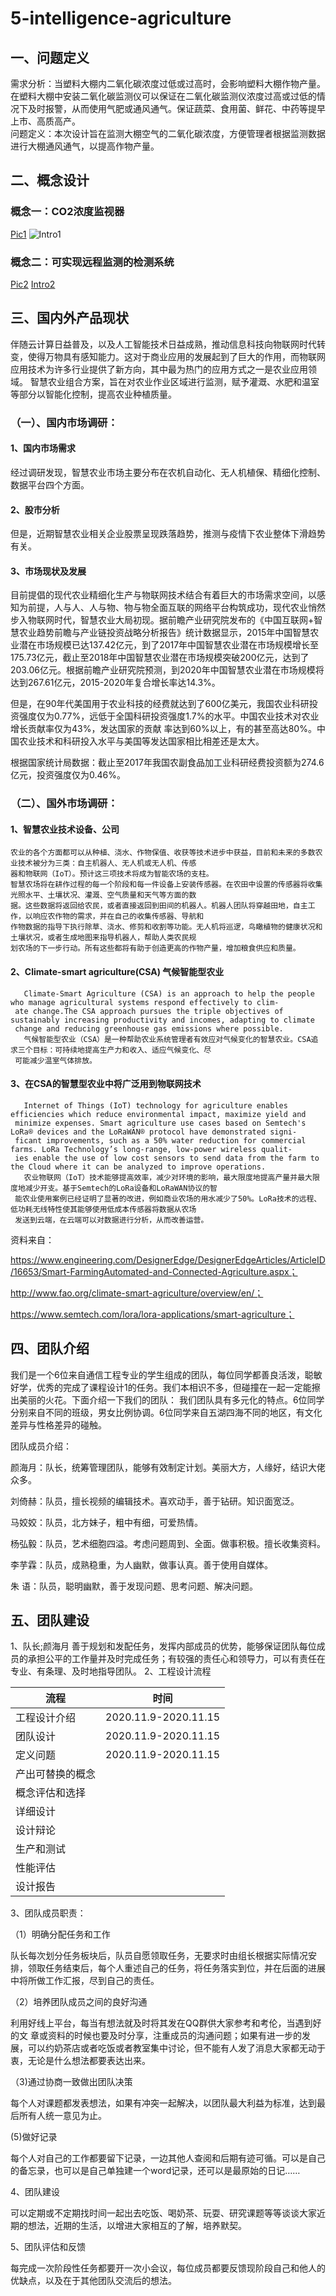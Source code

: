 # 5-intelligence-agriculture
## 一、问题定义
   需求分析：当塑料大棚内二氧化碳浓度过低或过高时，会影响塑料大棚作物产量。在塑料大棚中安装二氧化碳监测仪可以保证在二氧化碳监测仪浓度过高或过低的情况下及时报警，从而使用气肥或通风通气。保证蔬菜、食用菌、鲜花、中药等提早上市、高质高产。   
   问题定义：本次设计旨在监测大棚空气的二氧化碳浓度，方便管理者根据监测数据进行大棚通风通气，以提高作物产量。
## 二、概念设计
### 概念一：CO2浓度监视器
[Pic1](https://image.so.com/view?q=github&src=tab_www&correct=github&ancestor=list&cmsid=428efe1fe3f6e449dbed22b6221ffdc8&cmras=6&cn=0&gn=0&kn=11&crn=0&bxn=0&fsn=71&cuben=0&pornn=0&manun=0&adstar=0&clw=284#id=c1aeaa574be84191ae9d44cc9116f6ca&currsn=0&ps=60&pc=60)
![Intro1](https://github.com/SWJTU-i2e-2020/5-intelligence-agriculture/blob/main/images/4.png)
### 概念二：可实现远程监测的检测系统
[Pic2](https://github.com/SWJTU-i2e-2020/5-intelligence-agriculture/blob/main/images/5.png)
[Intro2](https://github.com/SWJTU-i2e-2020/5-intelligence-agriculture/blob/main/images/6.png)
## 三、国内外产品现状
   伴随云计算日益普及，以及人工智能技术日益成熟，推动信息科技向物联网时代转变，使得万物具有感知能力。这对于商业应用的发展起到了巨大的作用，而物联网应用技术为许多行业提供了新方向，其中最为热门的应用方式之一是农业应用领域。
   智慧农业组合方案，旨在对农业作业区域进行监测，赋予灌溉、水肥和温室等部分以智能化控制，提高农业种植质量。
### （一）、国内市场调研：
####    1、国内市场需求
   经过调研发现，智慧农业市场主要分布在农机自动化、无人机植保、精细化控制、数据平台四个方面。
####    2、股市分析
   但是，近期智慧农业相关企业股票呈现跌落趋势，推测与疫情下农业整体下滑趋势有关。
#### 3、市场现状及发展
   目前提倡的现代农业精细化生产与物联网技术结合有着巨大的市场需求空间，以感知为前提，人与人、人与物、物与物全面互联的网络平台构筑成功，现代农业悄然步入物联网时代，智慧农业大局初现。据前瞻产业研究院发布的《中国互联网+智慧农业趋势前瞻与产业链投资战略分析报告》统计数据显示，2015年中国智慧农业潜在市场规模已达137.42亿元，到了2017年中国智慧农业潜在市场规模增长至175.73亿元，截止至2018年中国智慧农业潜在市场规模突破200亿元，达到了203.06亿元。根据前瞻产业研究院预测，到2020年中国智慧农业潜在市场规模将达到267.61亿元，2015-2020年复合增长率达14.3%。
   
   但是，在90年代美国用于农业科技的经费就达到了600亿美元，我国农业科研投资强度仅为0.77%，远低于全国科研投资强度1.7%的水平。中国农业技术对农业增长贡献率仅为43%，发达国家的贡献 率达到60%以上，有的甚至高达80%。中国农业技术和科研投入水平与美国等发达国家相比相差还是太大。
   
   根据国家统计局数据：截止至2017年我国农副食品加工业科研经费投资额为274.6亿元，投资强度仅为0.46%。 
### （二）、国外市场调研：
####  1、智慧农业技术设备、公司
    农业的各个方面都可以从种植、浇水、作物保值、收获等技术进步中获益，目前和未来的多数农业技术被分为三类：自主机器人、无人机或无人机、传感
    器和物联网（IoT）。预计这三项技术将成为智能农场的支柱。
    智慧农场将在耕作过程的每一个阶段和每一件设备上安装传感器。在农田中设置的传感器将收集光照水平、土壤状况、灌溉、空气质量和天气等方面的数
    据。这些数据将返回给农民，或者直接返回到田间的机器人。机器人团队将穿越田地，自主工作，以响应农作物的需求，并在自己的收集传感器、导航和
    作物数据的指导下执行除草、浇水、修剪和收割等功能。无人机将巡逻，鸟瞰植物的健康状况和土壤状况，或者生成地图来指导机器人，帮助人类农民规
    划农场的下一步行动。所有这些都将有助于创造更高的作物产量，增加粮食供应和质量。
#### 2、Climate-smart agriculture(CSA)	气候智能型农业
	   Climate-Smart Agriculture (CSA) is an approach to help the people who manage agricultural systems respond effectively to clim-
     ate change.The CSA approach pursues the triple objectives of sustainably increasing productivity and incomes, adapting to climate 
     change and reducing greenhouse gas emissions where possible.
	   气候智能型农业（CSA）是一种帮助农业系统管理者有效应对气候变化的智慧农业。CSA追求三个目标：可持续地提高生产力和收入、适应气候变化、尽
     可能减少温室气体排放。
#### 3、在CSA的智慧型农业中将广泛用到物联网技术
	   Internet of Things (IoT) technology for agriculture enables efficiencies which reduce environmental impact, maximize yield and 
     minimize expenses. Smart agriculture use cases based on Semtech's LoRa® devices and the LoRaWAN® protocol have demonstrated signi-
     ficant improvements, such as a 50% water reduction for commercial farms. LoRa Technology’s long-range, low-power wireless qualit-
     ies enable the use of low cost sensors to send data from the farm to the Cloud where it can be analyzed to improve operations.
	   农业物联网（IoT）技术能够提高效率，减少对环境的影响，最大限度地提高产量并最大限度地减少开支。基于Semtech的LoRa设备和LoRaWAN协议的智
     能农业使用案例已经证明了显著的改进，例如商业农场的用水减少了50%。LoRa技术的远程、低功耗无线特性使其能够使用低成本传感器将数据从农场
     发送到云端，在云端可以对数据进行分析，从而改善运营。
资料来自：

https://www.engineering.com/DesignerEdge/DesignerEdgeArticles/ArticleID/16653/Smart-FarmingAutomated-and-Connected-Agriculture.aspx；

http://www.fao.org/climate-smart-agriculture/overview/en/；

https://www.semtech.com/lora/lora-applications/smart-agriculture；
## 四、团队介绍
我们是一个6位来自通信工程专业的学生组成的团队，每位同学都善良活泼，聪敏好学，优秀的完成了课程设计1的任务。我们本相识不多，但碰撞在一起一定能擦出美丽的火花。下面介绍一下我们的团队：
我们团队具有多元化的特点。6位同学分别来自不同的班级，男女比例协调。6位同学来自五湖四海不同的地区，有文化差异与性格差异的碰触。

团队成员介绍：

颜海月：队长，统筹管理团队，能够有效制定计划。美丽大方，人缘好，结识大佬众多。

刘倚赫：队员，擅长视频的编辑技术。喜欢动手，善于钻研。知识面宽泛。

马姣姣：队员，北方妹子，粗中有细，可爱热情。 

杨弘毅：队员，艺术细胞四溢。考虑问题周到、全面。做事积极。擅长收集资料。

李芋霖：队员，成熟稳重，为人幽默，做事认真。善于使用自媒体。

朱  语：队员，聪明幽默，善于发现问题、思考问题、解决问题。
## 五、团队建设
1、队长;颜海月
善于规划和发配任务，发挥内部成员的优势，能够保证团队每位成员的承担公平的工作量并及时完成任务；有较强的责任心和领导力，可以有责任在专业、有条理、及时地指导团队。
2、工程设计流程

流程 | 时间
------------- | -------------
工程设计介绍 |	2020.11.9-2020.11.15
团队设计 |	2020.11.9-2020.11.15
定义问题 |	2020.11.9-2020.11.15
产出可替换的概念 |	
概念评估和选择 |	
详细设计 |	
设计辩论 |	
生产和测试 |	
性能评估 |	
设计报告 |	

3、团队成员职责：

（1）明确分配任务和工作

队长每次划分任务板块后，队员自愿领取任务，无要求时由组长根据实际情况安排，领取任务结束后，每个人重述自己的任务，将任务落实到位，并在后面的进展中将所做工作汇报，尽到自己的责任。

（2）培养团队成员之间的良好沟通

利用好线上平台，每当有想法就及时将其发在QQ群供大家参考和考伦，当遇到好的文 章或资料的时候也要及时分享，注重成员的沟通问题；如果有进一步的发展，可以约奶茶店或者吃饭或者教室集中讨论，但不能有人发了消息大家都无动于衷，无论是什么想法都要表达出来。

（3)通过协商一致做出团队决策

每个人对课题都发表想法，如果有冲突一起解决，以团队最大利益为标准，达到最后所有人统一意见为止。

 (5)做好记录

每个人对自己的工作都要留下记录，一边其他人查阅和后期有迹可循。可以是自己的备忘录，也可以是自己单独建一个word记录，还可以是最原始的日记……

4、团队建设

可以定期或不定期找时间一起出去吃饭、喝奶茶、玩耍、研究课题等等谈谈大家近期的想法，近期的生活，以增进大家相互的了解，培养默契。

5、团队评估和反馈

每完成一次阶段性任务都要开一次小会议，每位成员都要反馈现阶段自己和他人的优缺点，以及在于其他团队交流后的想法。



